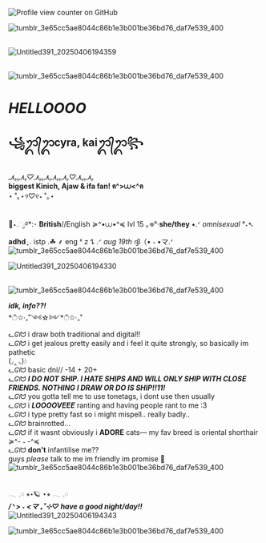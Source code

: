 ![Profile view counter on GitHub](https://komarev.com/ghpvc/?username=m30wll)
<br>

![tumblr_3e65cc5ae8044c86b1e3b001be36bd76_daf7e539_400](https://github.com/user-attachments/assets/45a2360b-05c4-4a04-9a2b-8e4542805352)

<br> ![Untitled391_20250406194359](https://github.com/user-attachments/assets/a34f2fbe-8e94-4231-aa1b-169b3beab2ba)

<br> ![tumblr_3e65cc5ae8044c86b1e3b001be36bd76_daf7e539_400](https://github.com/user-attachments/assets/e8aa864d-b25d-4d17-9020-002fffa8f9b0)

# *HELLOOOO*
## **꧁ᬊ᭄ᬊcyra, kaiᬊ᭄ᬊ꧂**

<br> *ﮩ٨ـﮩﮩ٨ـ♡ﮩ٨ـﮩﮩ٨ـﮩ٨ـﮩﮩ٨ـ♡ﮩ٨ـﮩﮩ٨ـ*
<br> **biggest Kinich, Ajaw & ifa fan! ฅ^>⩊<^ฅ**
<br> ⋆ ˚｡⋆୨♡୧⋆ ˚｡⋆

<br> 🪼⋆.ೃ࿔*:･ **British**//English ≽^•⩊•^≼ lvl 15 ｡𖦹°‧**she/they** ⭑.ᐟ *omnisexual* °˖➴ **adhd** ּ ֶָ֢. istp .☘︎ ⸙ eng ᶻ 𝗓 𐰁 .ᐟ *aug 19th* ദ്ദി（• ˕ •マ.ᐟ
<br>
![tumblr_3e65cc5ae8044c86b1e3b001be36bd76_daf7e539_400](https://github.com/user-attachments/assets/658af862-2acf-4435-9055-61583c8184be)
<br>

![Untitled391_20250406194330](https://github.com/user-attachments/assets/4d486c85-69c4-40ab-932a-d017d62b99a1)

<br>![tumblr_3e65cc5ae8044c86b1e3b001be36bd76_daf7e539_400](https://github.com/user-attachments/assets/ba8a7c0c-646d-4968-8df1-4c9d135139f0)

***idk, info??!***
<br> *ੈ✩·₊˚༺☆༻*ੈ✩·₊˚
<br> ᓚᘏᗢ i draw both traditional and digital!! 
<br> ᓚᘏᗢ i get jealous pretty easily and i feel it quite strongly, so basically im pathetic 
<br> (◞‸ ◟)💧
<br> ᓚᘏᗢ basic dni// -14 + 20+
<br> ᓚᘏᗢ ***I DO NOT SHIP. I HATE SHIPS AND WILL ONLY SHIP WITH CLOSE FRIENDS. NOTHING I DRAW OR DO IS SHIP!!11!***
<br> ᓚᘏᗢ you gotta tell me to use tonetags, i dont use then usually
<br> ᓚᘏᗢ i ***LOOOOVEEE*** ranting and having people rant to me :3
<br> ᓚᘏᗢ i type pretty fast so i might mispell.. really badly.. 
<br> ᓚᘏᗢ brainrotted...
<br> ᓚᘏᗢ if it wasnt obviously i **ADORE** cats— my fav breed is oriental shorthair ≽^- ˕ -^≼
<br> ᓚᘏᗢ **don't** infantilise me??
<br> guys *please* talk to me im friendly im promise 🙏 
<br> ![tumblr_3e65cc5ae8044c86b1e3b001be36bd76_daf7e539_400](https://github.com/user-attachments/assets/d1424cd9-0e7b-45e7-a2c1-b1290d03de97)

<br> 𓂃 𓈒𓏸 ⭒⋆🪐 ⋆⭒ 𓂃 𓈒𓏸
<br> ***/ᐠ > ˕ <マ ₊˚⊹♡ have a good night/day!!***
<br>
![Untitled391_20250406194343](https://github.com/user-attachments/assets/54139a89-98b6-4017-86c7-8d0af83848af)
<br>

![tumblr_3e65cc5ae8044c86b1e3b001be36bd76_daf7e539_400](https://github.com/user-attachments/assets/ec100c3e-926b-46d3-8721-5f64d60c18a6)

